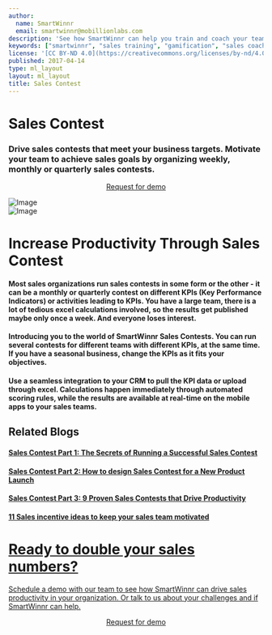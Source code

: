 ```yaml
---
author:
  name: SmartWinnr
  email: smartwinnr@mobillionlabs.com
description: 'See how SmartWinnr can help you train and coach your teams effectively'
keywords: ["smartwinnr", "sales training", "gamification", "sales coaching", "sales performance", "sales enablement", "solutions"]
license: '[CC BY-ND 4.0](https://creativecommons.org/licenses/by-nd/4.0)'
published: 2017-04-14
type: ml_layout
layout: ml_layout
title: Sales Contest
---
```


<div class="row ml-margin0 white padding50">
  <div class="col-lg-6 col-md-12 col-sm-12 col-xs-12 ml-text-over-image">
    <h1>Sales Contest</h1>
    <h3>Drive sales contests that meet your business targets. Motivate your team to achieve sales goals by organizing weekly, monthly or quarterly sales contests.</h3>
    <p align="center" class="ml-padding-top ml-padding-bottom10"><a class="ml-request-demo-button" align="center" href="/request-demo">Request for demo</a></p>
  </div>
  <div class="col-lg-6 col-md-12 col-sm-12 col-xs-12">
    <img class="ml_top_image padding10" alt="Image" src="/images/targeted-learning/targeted-learning.png"/>
  </div>
</div>

<div class="row ml-margin0 padding50">
  <div class="col-lg-6 col-md-12 col-sm-12 col-xs-12 text-center">
    <img class="ml-dreamforce-image" alt="Image" src="/images/sales-contest/Final - Individual challenge.png"/>
  </div>
  <div class="col-lg-6 col-md-12 col-sm-12 col-xs-12">
    <h1> Increase Productivity Through Sales Contest </h1>
    <h4 class="ml-margin-bottom10">Most sales organizations run sales contests in some form or the other - it can be a monthly or quarterly contest on different KPIs (Key Performance Indicators) or activities leading to KPIs. You have a large team, there is a lot of tedious excel calculations involved, so the results get published maybe only once a week. And everyone loses interest.</h4>
    <h4 class="ml-margin-bottom10">Introducing you to the world of SmartWinnr Sales Contests. You can run several contests for different teams with different KPIs, at the same time. If you have a seasonal business, change the KPIs as it fits your objectives.</h4>
    <h4 class="ml-margin-bottom10">Use a seamless integration to your CRM to pull the KPI data or upload through excel. Calculations happen immediately through automated scoring rules, while the results are available at real-time on the mobile apps to your sales teams.</h4>
  </div>
</div>

<div class="row ml-margin0 white padding50">
  <div class="col-lg-12 col-md-12 col-sm-12 col-xs-12">
    <h2>Related Blogs</h2>
    <h4 class="ml-margin-bottom10"> <a href="https://www.smartwinnr.com/post/secrets-of-running-successful-sales-contest/" alt="Sales Contest Part 1: The Secrets of Running a Successful Sales Contest">Sales Contest Part 1: The Secrets of Running a Successful Sales Contest</h4>
    <h4 class="ml-margin-bottom10"> <a href="https://www.smartwinnr.com/post/design-sales-contest-for--new-product-launch/" alt="Sales Contest Part 2: How to design Sales Contest for a New Product Launch">Sales Contest Part 2: How to design Sales Contest for a New Product Launch</h4>
    <h4 class="ml-margin-bottom10"> <a href="https://www.smartwinnr.com/post/9-proven-sales-contests-that-drive-productivity/" alt="Sales Contest Part 3: 9 Proven Sales Contests that Drive Productivity">Sales Contest Part 3: 9 Proven Sales Contests that Drive Productivity</h4>
    <h4 class="ml-margin-bottom10"> <a href="https://www.smartwinnr.com/post/sales-incentive-ideas-to-keep-your-sales-team-motivated/" alt="11 Sales incentive ideas to keep your sales team motivated">11 Sales incentive ideas to keep your sales team motivated</h4>
  </div>
</div>

<div class="row ml-margin0 ml-whySM">
  <div class="col-md-12 col-sm-12">
    <h1 class="ml_body_text_white text-center">Ready to double your sales numbers?</h1>
    <div class="ml_body_text_white ml-subtext text-center ml_padding_desktop">Schedule a demo with our team to see how SmartWinnr can drive sales productivity in your organization. Or talk to us about your challenges and if SmartWinnr can help.</div>
    <p align="center" class="ml-margin-top50"><a class="ml-button" align="center" href="/request-demo">Request for demo</a></p>
  </div>
</div>
